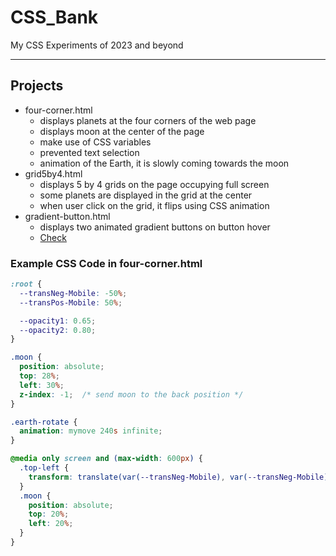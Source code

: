 # CSS_Bank
My CSS Experiments of 2023 and beyond

----
## Projects
- four-corner.html 
    - displays planets at the four corners of the web page
    - displays moon at the center of the page
    - make use of CSS variables
    - prevented text selection
    - animation of the Earth, it is slowly coming towards the moon
- grid5by4.html
    - displays 5 by 4 grids on the page occupying full screen
    - some planets are displayed in the grid at the center
    - when user click on the grid, it flips using CSS animation
- gradient-button.html
    - displays two animated gradient buttons on button hover
    - [Check](/src/gradient-button.html)

### Example CSS Code in four-corner.html
```css
:root {
  --transNeg-Mobile: -50%;
  --transPos-Mobile: 50%;

  --opacity1: 0.65;
  --opacity2: 0.80;
}

.moon {
  position: absolute;
  top: 28%;
  left: 30%;
  z-index: -1;  /* send moon to the back position */
}

.earth-rotate {
  animation: mymove 240s infinite;
}

@media only screen and (max-width: 600px) {
  .top-left {
    transform: translate(var(--transNeg-Mobile), var(--transNeg-Mobile));
  }
  .moon {
    position: absolute;
    top: 20%;
    left: 20%;
  }
}
```

